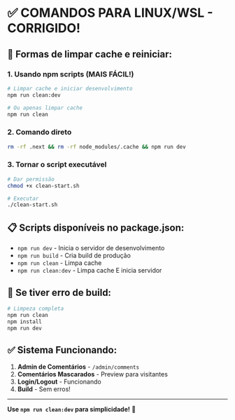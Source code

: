 # ✅ COMANDOS PARA LINUX/WSL - CORRIGIDO!

## 🚀 Formas de limpar cache e reiniciar:

### 1. **Usando npm scripts (MAIS FÁCIL!)**
```bash
# Limpar cache e iniciar desenvolvimento
npm run clean:dev

# Ou apenas limpar cache
npm run clean
```

### 2. **Comando direto**
```bash
rm -rf .next && rm -rf node_modules/.cache && npm run dev
```

### 3. **Tornar o script executável**
```bash
# Dar permissão
chmod +x clean-start.sh

# Executar
./clean-start.sh
```

## 📋 Scripts disponíveis no package.json:

- `npm run dev` - Inicia o servidor de desenvolvimento
- `npm run build` - Cria build de produção
- `npm run clean` - Limpa cache
- `npm run clean:dev` - Limpa cache E inicia servidor

## 🔧 Se tiver erro de build:

```bash
# Limpeza completa
npm run clean
npm install
npm run dev
```

## ✅ Sistema Funcionando:

1. **Admin de Comentários** - `/admin/comments`
2. **Comentários Mascarados** - Preview para visitantes
3. **Login/Logout** - Funcionando
4. **Build** - Sem erros!

---

**Use `npm run clean:dev` para simplicidade!** 🚀
